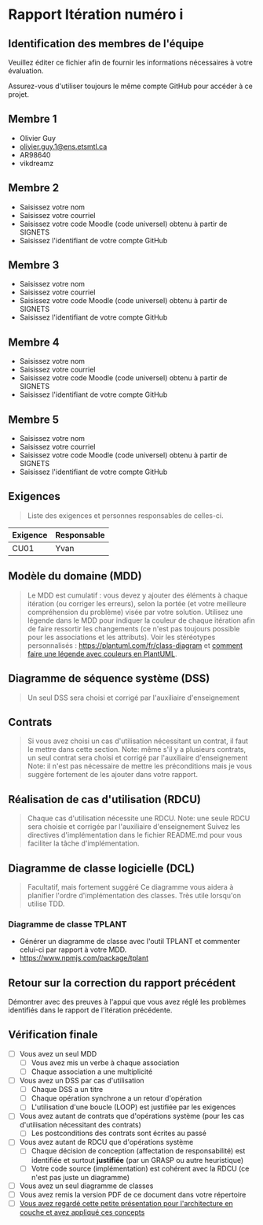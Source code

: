 <!-- Changer le numéro de l'itération plus bas pour chaque rapport -->
# Rapport Itération numéro i

## Identification des membres de l'équipe

Veuillez éditer ce fichier afin de fournir les informations nécessaires à votre évaluation.

Assurez-vous d'utiliser toujours le même compte GitHub pour accéder à ce projet.

## Membre 1

- <nomComplet1>Olivier Guy</nomComplet1>
- <courriel1>olivier.guy.1@ens.etsmtl.ca</courriel1>
- <codeMoodle1>AR98640</codeMoodle1>
- <githubAccount1>vikdreamz</githubAccount1>

## Membre 2

- <nomComplet2>Saisissez votre nom</nomComplet2>
- <courriel2>Saisissez votre courriel</courriel2>
- <codeMoodle2>Saisissez votre code Moodle (code universel) obtenu à partir de SIGNETS</codeMoodle2>
- <githubAccount2>Saisissez l'identifiant de votre compte GitHub</githubAccount2>

## Membre 3

- <nomComplet3>Saisissez votre nom</nomComplet3>
- <courriel3>Saisissez votre courriel</courriel3>
- <codeMoodle3>Saisissez votre code Moodle (code universel) obtenu à partir de SIGNETS</codeMoodle3>
- <githubAccount3>Saisissez l'identifiant de votre compte GitHub</githubAccount3>

## Membre 4

- <nomComplet4>Saisissez votre nom</nomComplet4>
- <courriel4>Saisissez votre courriel</courriel4>
- <codeMoodle4>Saisissez votre code Moodle (code universel) obtenu à partir de SIGNETS</codeMoodle4>
- <githubAccount4>Saisissez l'identifiant de votre compte GitHub</githubAccount4>

## Membre 5

- <nomComplet5>Saisissez votre nom</nomComplet5>
- <courriel5>Saisissez votre courriel</courriel5>
- <codeMoodle5>Saisissez votre code Moodle (code universel) obtenu à partir de SIGNETS</codeMoodle5>
- <githubAccount5>Saisissez l'identifiant de votre compte GitHub</githubAccount5>

<!-- Enlever les sections membres non utilisées -->

## Exigences

> Liste des exigences et personnes responsables de celles-ci.

| Exigence | Responsable |
| -------- | ----------- |
| CU01     | Yvan        |

## Modèle du domaine (MDD)

> Le MDD est cumulatif : vous devez y ajouter des éléments à chaque itération (ou corriger les erreurs), selon la portée (et votre meilleure compréhension du problème) visée par votre solution. Utilisez une légende dans le MDD pour indiquer la couleur de chaque itération afin de faire ressortir les changements (ce n'est pas toujours possible pour les associations et les attributs). Voir les stéréotypes personnalisés : <https://plantuml.com/fr/class-diagram> et [comment faire une légende avec couleurs en PlantUML](https://stackoverflow.com/questions/30999290/how-to-generate-a-legend-with-colors-in-plantuml).
## Diagramme de séquence système (DSS)

> Un seul DSS sera choisi et corrigé par l'auxiliaire d'enseignement

## Contrats

> Si vous avez choisi un cas d'utilisation nécessitant un contrat, il faut le mettre dans cette section.
> Note: même s'il y a plusieurs contrats, un seul contrat sera choisi et corrigé par l'auxiliaire d'enseignement
> Note: il n'est pas nécessaire de mettre les préconditions mais je vous suggère fortement de les ajouter dans votre rapport. 

## Réalisation de cas d'utilisation (RDCU)

> Chaque cas d'utilisation nécessite une RDCU.
> Note: une seule RDCU sera choisie et corrigée par l'auxiliaire d'enseignement
> Suivez les directives d'implémentation dans le fichier README.md pour vous faciliter la tâche d'implémentation.

## Diagramme de classe logicielle (DCL)

> Facultatif, mais fortement suggéré
> Ce diagramme vous aidera à planifier l'ordre d'implémentation des classes.  Très utile lorsqu'on utilise TDD.

### Diagramme de classe TPLANT
- Générer un diagramme de classe avec l'outil TPLANT et commenter celui-ci par rapport à votre MDD.
- https://www.npmjs.com/package/tplant
  
## Retour sur la correction du rapport précédent
Démontrer avec des preuves à l'appui que vous avez réglé les problèmes identifiés dans le rapport de l'itération précédente.
## Vérification finale

- [ ] Vous avez un seul MDD
  - [ ] Vous avez mis un verbe à chaque association
  - [ ] Chaque association a une multiplicité
- [ ] Vous avez un DSS par cas d'utilisation
  - [ ] Chaque DSS a un titre
  - [ ] Chaque opération synchrone a un retour d'opération
  - [ ] L'utilisation d'une boucle (LOOP) est justifiée par les exigences
- [ ] Vous avez autant de contrats que d'opérations système (pour les cas d'utilisation nécessitant des contrats)
  - [ ] Les postconditions des contrats sont écrites au passé
- [ ] Vous avez autant de RDCU que d'opérations système
  - [ ] Chaque décision de conception (affectation de responsabilité) est identifiée et surtout **justifiée** (par un GRASP ou autre heuristique)
  - [ ] Votre code source (implémentation) est cohérent avec la RDCU (ce n'est pas juste un diagramme)
- [ ] Vous avez un seul diagramme de classes
- [ ] Vous avez remis la version PDF de ce document dans votre répertoire
- [ ] [Vous avez regardé cette petite présentation pour l'architecture en couche et avez appliqué ces concepts](https://log210-cfuhrman.github.io/log210-valider-architecture-couches/#/) 
